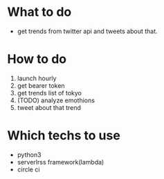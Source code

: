 # What to do
- get trends from twitter api and tweets about that.

# How to do
1. launch hourly
2. get bearer token
3. get trends list of tokyo
4. (TODO) analyze emothions
5. tweet about that trend

# Which techs to use
- python3
- serverlrss framework(lambda)
- circle ci